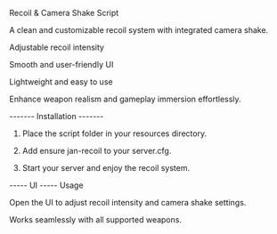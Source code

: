Recoil & Camera Shake Script

A clean and customizable recoil system with integrated camera shake.

Adjustable recoil intensity

Smooth and user-friendly UI

Lightweight and easy to use

Enhance weapon realism and gameplay immersion effortlessly.

------- Installation -------

 1) Place the script folder in your resources directory.

2) Add ensure jan-recoil to your server.cfg.

3) Start your server and enjoy the recoil system.


 ----- UI -----
Usage

Open the UI to adjust recoil intensity and camera shake settings.

Works seamlessly with all supported weapons.
